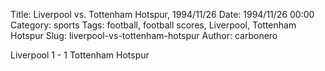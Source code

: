 Title: Liverpool vs. Tottenham Hotspur, 1994/11/26
Date: 1994/11/26 00:00
Category: sports
Tags: football, football scores, Liverpool, Tottenham Hotspur
Slug: liverpool-vs-tottenham-hotspur
Author: carbonero


Liverpool 1 - 1 Tottenham Hotspur
